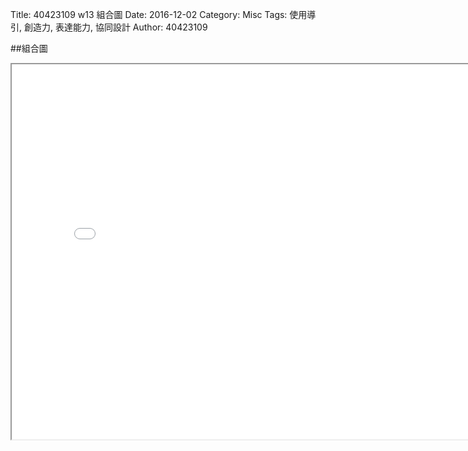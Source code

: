 Title: 40423109 w13 組合圖
Date: 2016-12-02
Category: Misc
Tags: 使用導引, 創造力, 表達能力, 協同設計
Author: 40423109


<!-- PELICAN_END_SUMMARY -->

##組合圖
<iframe src="./../data/1201.html" width="800" height="600"></iframe>


